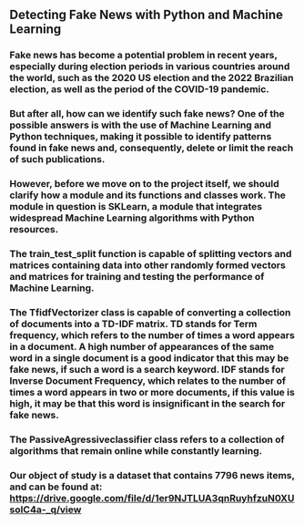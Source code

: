 ## Detecting Fake News with Python and Machine Learning ##

### Fake news has become a potential problem in recent years, especially during election periods in various countries around the world, such as the 2020 US election and the 2022 Brazilian election, as well as the period of the COVID-19 pandemic. ###

### But after all, how can we identify such fake news? One of the possible answers is with the use of Machine Learning and Python techniques, making it possible to identify patterns found in fake news and, consequently, delete or limit the reach of such publications. ###

### However, before we move on to the project itself, we should clarify how a module and its functions and classes work. The module in question is SKLearn, a module that integrates widespread Machine Learning algorithms with Python resources. ###

### The train_test_split function is capable of splitting vectors and matrices containing data into other randomly formed vectors and matrices for training and testing the performance of Machine Learning. ###

### The TfidfVectorizer class is capable of converting a collection of documents into a TD-IDF matrix. TD stands for Term frequency, which refers to the number of times a word appears in a document. A high number of appearances of the same word in a single document is a good indicator that this may be fake news, if such a word is a search keyword. IDF stands for Inverse Document Frequency, which relates to the number of times a word appears in two or more documents, if this value is high, it may be that this word is insignificant in the search for fake news. ###

### The PassiveAgressiveclassifier class refers to a collection of algorithms that remain online while constantly learning. ###

### Our object of study is a dataset that contains 7796 news items, and can be found at: https://drive.google.com/file/d/1er9NJTLUA3qnRuyhfzuN0XUsoIC4a-_q/view ###